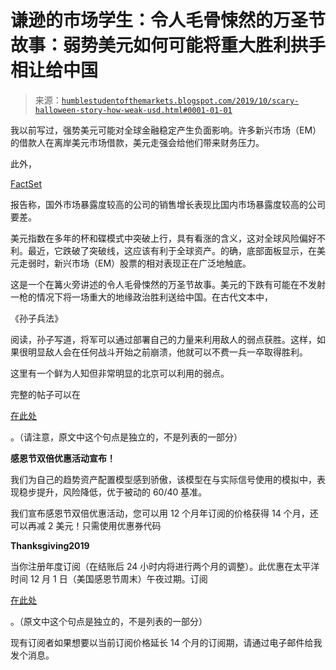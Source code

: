 <!--yml

类别：未分类

日期：2024-05-18 02:24:32

-->

# 谦逊的市场学生：令人毛骨悚然的万圣节故事：弱势美元如何可能将重大胜利拱手相让给中国

> 来源：[`humblestudentofthemarkets.blogspot.com/2019/10/scary-halloween-story-how-weak-usd.html#0001-01-01`](https://humblestudentofthemarkets.blogspot.com/2019/10/scary-halloween-story-how-weak-usd.html#0001-01-01)

我以前写过，强势美元可能对全球金融稳定产生负面影响。许多新兴市场（EM）的借款人在离岸美元市场借款，美元走强会给他们带来财务压力。

此外，

[FactSet](https://insight.factset.com/sp-500-companies-with-more-global-exposure-report-near-10-earnings-decline-in-q3)

报告称，国外市场暴露度较高的公司的销售增长表现比国内市场暴露度较高的公司要差。

美元指数在多年的杯和碟模式中突破上行，具有看涨的含义，这对全球风险偏好不利。最近，它跌破了突破线，这应该有利于全球资产。的确，底部面板显示，在美元走弱时，新兴市场（EM）股票的相对表现正在广泛地触底。

这是一个在篝火旁讲述的令人毛骨悚然的万圣节故事。美元的下跌有可能在不发射一枪的情况下将一场重大的地缘政治胜利送给中国。在古代文本中，

《孙子兵法》

阅读，孙子写道，将军可以通过部署自己的力量来利用敌人的弱点获胜。这样，如果很明显敌人会在任何战斗开始之前崩溃，他就可以不费一兵一卒取得胜利。

这里有一个鲜为人知但非常明显的北京可以利用的弱点。

完整的帖子可以在

[在此处](https://humblestudentofthemarkets.com/2019/10/29/scary-halloween-story-how-a-weak-usd-could-hand-china-a-major-victory/)

。（请注意，原文中这个句点是独立的，不是列表的一部分）

**感恩节双倍优惠活动宣布！**

我们为自己的趋势资产配置模型感到骄傲，该模型在与实际信号使用的模拟中，表现稳步提升，风险降低，优于被动的 60/40 基准。

我们宣布感恩节双倍优惠活动，您可以用 12 个月年订阅的价格获得 14 个月，还可以再减 2 美元！只需使用优惠券代码

**Thanksgiving2019**

当你注册年度订阅（在结账后 24 小时内将进行两个月的调整）。此优惠在太平洋时间 12 月 1 日（美国感恩节周末）午夜过期。订阅

[在此处](https://humblestudentofthemarkets.com/product/annual-subscription/)

。（原文中这个句点是独立的，不是列表的一部分）

现有订阅者如果想要以当前订阅价格延长 14 个月的订阅期，请通过电子邮件给我发个消息。
